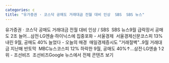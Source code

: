 ```yaml
---
categories: c
title: "유가증권 · 코스닥 공매도 거래대금 전월 대비 인상  SBS  SBS 뉴스"
---
```

유가증권 · 코스닥 공매도 거래대금 전월 대비 인상 / SBS&nbsp;&nbsp;SBS 뉴스9월 급락장서 공매도 2조 늘어…삼전·LG엔솔·하이닉스에 집중포화 - 서울경제&nbsp;&nbsp;서울경제신문코스피 13% 내린 9월, 공매도 40% 늘었다 - 오늘의 매경&nbsp;&nbsp;매일경제증시도 "거래절벽"‥9월 거래대금 지난해 반토막&nbsp;&nbsp;MBC뉴스코스피 12% 하락한 9월, 공매도 40%↑…삼전·LG엔솔 1·2위 - 조선비즈&nbsp;&nbsp;조선비즈Google 뉴스에서 전체 콘텐츠 보기